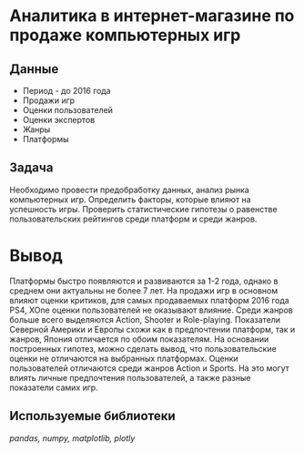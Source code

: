 # Аналитика в интернет-магазине по продаже компьютерных игр


## Данные

* Период - до 2016 года
* Продажи игр
* Оценки пользователей
* Оценки экспертов
* Жанры 
* Платформы

## Задача

Необходимо провести предобработку данных, анализ рынка компьютерных игр. Определить факторы, которые влияют на успешность игры. Проверить статистические гипотезы о равенстве пользовательских рейтингов среди платформ и среди жанров. 

# Вывод

Платформы быстро появляются и развиваются за 1-2 года, однако в среднем они актуальны не более 7 лет. На продажи игр в основном влияют оценки критиков, для самых продаваемых платформ 2016 года PS4, XOne оценки пользователей не оказывают влияние. Среди жанров больше всего выделяются Action, Shooter и Role-playing. Показатели Северной Америки и Европы схожи как в предпочтении платформ, так и жанров, Япония отличается по обоим показателям. 
На основании построенных гипотез, можно сделать вывод, что пользовательские оценки не отличаются на выбранных платформах. Оценки пользователей отличаются среди жанров Action и Sports. На это могут влиять личные предпочтения пользователей, а также разные показатели самих игр.


## Используемые библиотеки
*pandas, numpy, matplotlib, plotly*
